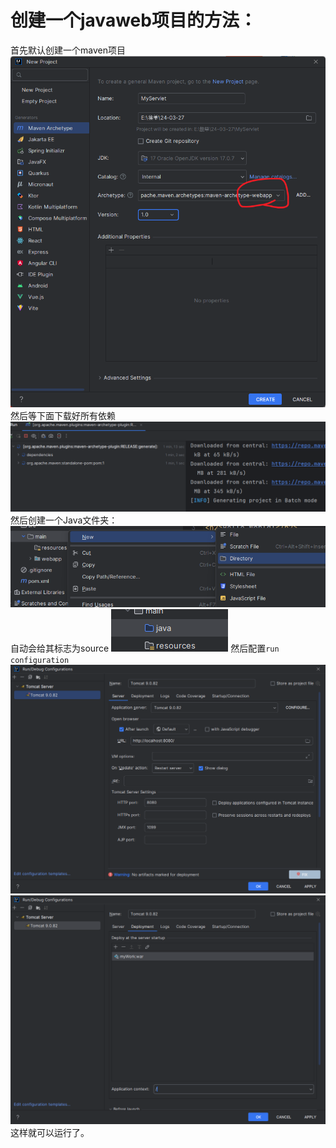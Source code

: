 
# 创建一个javaweb项目的方法：

首先默认创建一个maven项目
![](images/Pasted%20image%2020240419153303.png)
然后等下面下载好所有依赖
![](images/Pasted%20image%2020240419153448.png)
然后创建一个Java文件夹：
![](images/Pasted%20image%2020240419153734.png)
自动会给其标志为source
![](images/Pasted%20image%2020240419153812.png)
然后配置`run configuration`
![](images/Pasted%20image%2020240508144025.png)
![](images/Pasted%20image%2020240508144039.png)
这样就可以运行了。
























